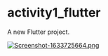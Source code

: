 # activity1_flutter

A new Flutter project.

[![Screenshot-1633725664.png](https://i.postimg.cc/J0FWxSwc/Screenshot-1633725664.png)](https://postimg.cc/Mf14KPpv)